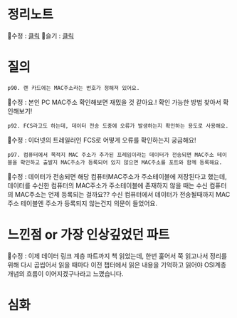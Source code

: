 # 정리노트
🐰수정 : [클릭](https://github.com/YunSuJeong/BOOK/blob/main/network/%EB%AA%A8%EB%91%90%EC%9D%98%20%EB%84%A4%ED%8A%B8%EC%9B%8C%ED%81%AC(Network%20for%20everyone)/chap4.%20%EB%8D%B0%EC%9D%B4%ED%84%B0%EB%A7%81%ED%81%AC%20%EA%B3%84%EC%B8%B5.md)
🍅슬기 : [클릭](https://github.com/seulgi7/Book-Log/blob/a7edbe73d6a237ea975c8663a0210c8e1e70d793/network/%EB%AA%A8%EB%91%90%EC%9D%98%EB%84%A4%ED%8A%B8%EC%9B%8C%ED%81%AC/4%EC%9E%A5-%EB%8D%B0%EC%9D%B4%ED%84%B0%20%EB%A7%81%ED%81%AC%20%EA%B3%84%EC%B8%B5%20%3A%20%EB%9E%9C%EC%97%90%EC%84%9C%20%EB%8D%B0%EC%9D%B4%ED%84%B0%20%EC%A0%84%EC%86%A1%ED%95%98%EA%B8%B0.md)

# 질의
```
p90. 랜 카드에는 MAC주소라는 번호가 정해져 있어요.
```
🐰수정 : 본인 PC MAC주소 확인해보면 재밌을 것 같아요.! 확인 가능한 방법 찾아서 확인해보기!
```
p92. FCS라고도 하는데, 데이터 전송 도중에 오류가 발생하는지 확인하는 용도로 사용해요.
```
🐰수정 : 이더넷의 트레일러인 FCS로 어떻게 오류를 확인하는지 궁금해요! 
```
p97. 컴퓨터에서 목적지 MAC 주소가 추가된 프레임이라는 데이터가 전송되면 MAC주소 테이블을 확인하고 출발지 MAC주소가 등록되어 있지 않으면 MAC주소를 포트와 함께 등록해요.
```
🐰수정 : 데이터가 전송되면 해당 컴퓨터MAC주소가 주소테이블에 저장된다고 했는데, 데이터를 수신한 컴퓨터의 MAC주소가 주소테이블에 존재하지 않을 때는 수신 컴퓨터의 MAC주소는 언제 등록되는 걸까요?? 수신 컴퓨터에서 데이터가 전송될때까지 MAC주소 테이블엔 주소가 등록되지 않는건지 의문이 들었어요.

# 느낀점 or 가장 인상깊었던 파트
🐰수정 : 이제 데이터 링크 계층 파트까지 책 읽었는데, 한번 훑어서 쭉 읽고나서 정리를 위해 다시 곱씹어서 읽을 때마다 이전 챕터에서 읽은 내용을 기억하고 읽어야 OSI계층 개념의 흐름이 이어지겠구나라고 느꼈습니다.

# 심화
